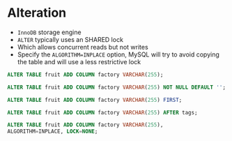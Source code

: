 # Alteration

* `InnoDB` storage engine
* `ALTER` typically uses an SHARED lock
* Which allows concurrent reads but not writes
* Specify the `ALGORITHM=INPLACE` option, MySQL will try to avoid copying the table and will use a less restrictive lock

```sql
ALTER TABLE fruit ADD COLUMN factory VARCHAR(255);
```

```sql
ALTER TABLE fruit ADD COLUMN factory VARCHAR(255) NOT NULL DEFAULT '';
```

```sql
ALTER TABLE fruit ADD COLUMN factory VARCHAR(255) FIRST;
```

```sql
ALTER TABLE fruit ADD COLUMN factory VARCHAR(255) AFTER tags;
```

```sql
ALTER TABLE fruit ADD COLUMN factory VARCHAR(255),
ALGORITHM=INPLACE, LOCK=NONE;
```
